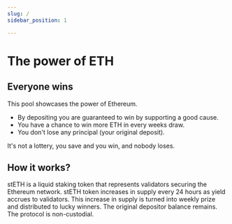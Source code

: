 ```yaml
---
slug: /
sidebar_position: 1

---
```




# The power of ETH

## Everyone wins

This pool showcases the power of Ethereum.  

- By depositing you are guaranteed to win by supporting a good cause.  
- You have a chance to win more ETH in every weeks draw.  
- You don't lose any principal (your original deposit).

It's not a lottery, you save and you win, and nobody loses. 

## How it works?

stETH is a liquid staking token that represents validators securing the Ethereum network.  stETH token increases in supply every 24 hours as yield accrues to validators.  This increase in supply is turned into weekly prize and distributed to lucky winners.  The original depositor balance remains.  The protocol is non-custodial.  







